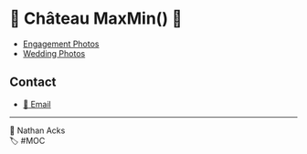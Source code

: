 # <span aria-hidden="true">🏡</span> Château MaxMin() <span aria-hidden="true">🏡</span>

* [Engagement Photos](engagement.md)
* [Wedding Photos](wedding.md)

## Contact

* [<span aria-hidden="true">📧</span> Email](mailto:len.and.nathan@chateaumaxmin.info)

- - - -

<span aria-hidden="true">👤</span> Nathan Acks  
<span aria-hidden="true">🏷️</span> #MOC
